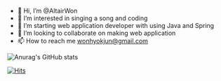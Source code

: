 - 👋 Hi, I’m @AltairWon
- 👀 I’m interested in singing a song and coding
- 🌱 I’m starting web application developer with using Java and Spring
- 💞️ I’m looking to collaborate on making web application
- 📫 How to reach me wonhyokjun@gmail.com

<!---
AltairWon/AltairWon is a ✨ special ✨ repository because its `README.md` (this file) appears on your GitHub profile.
You can click the Preview link to take a look at your changes.
--->

![Anurag's GitHub stats](https://github-readme-stats.vercel.app/api?username=AltairWon&show_icons=true&theme=dark)

[![Hits](https://hits.seeyoufarm.com/api/count/incr/badge.svg?url=https%3A%2F%2Fgithub.com%2FAltairWon&count_bg=%2379C83D&title_bg=%23555555&icon=&icon_color=%23E7E7E7&title=hits&edge_flat=false)](https://hits.seeyoufarm.com)
